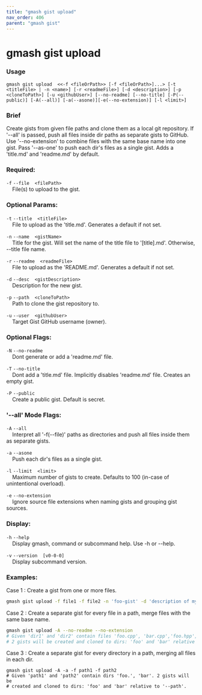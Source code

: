 ```yaml
---
title: "gmash gist upload"
nav_order: 406
parent: "gmash gist"
---
```


# gmash gist upload

### Usage
`gmash gist upload  <<-f <fileOrPath>> [-f <fileOrPath>]...> [-t <titleFile> | -n <name>] [-r <readmeFile>] [-d <description>] [-p <cloneToPath>] [-u <githubUser>] [--no-readme] [--no-title] [-P(--public)] [-A(--all)] [-a(--asone)][-e(--no-extension)] [-l <limit>]`

### Brief
Create gists from given file paths and clone them as a local git
repository. If '--all' is passed, push all files inside dir paths as
separate gists to GitHub. Use '--no-extension' to combine files with the
same base name into one gist. Pass '--as-one' to push each dir's files as
a single gist. Adds a 'title.md' and 'readme.md' by default.

### Required:
`-f`  `--file  <filePath>` \
&nbsp;&nbsp;&nbsp;&nbsp;File(s) to upload to the gist.

### Optional Params:
`-t`  `--title  <titleFile>` \
&nbsp;&nbsp;&nbsp;&nbsp;File to upload as the 'title.md'. Generates a default if not set.

`-n`  `--name  <gistName>` \
&nbsp;&nbsp;&nbsp;&nbsp;Title for the gist. Will set the name of the title file to   '[title].md'. Otherwise, --title file name.

`-r`  `--readme  <readmeFile>` \
&nbsp;&nbsp;&nbsp;&nbsp;File to upload as the 'README.md'. Generates a default if not set.

`-d`  `--desc  <gistDescription>` \
&nbsp;&nbsp;&nbsp;&nbsp;Description for the new gist.

`-p`  `--path  <cloneToPath>` \
&nbsp;&nbsp;&nbsp;&nbsp;Path to clone the gist repository to.

`-u`  `--user  <githubUser>` \
&nbsp;&nbsp;&nbsp;&nbsp;Target Gist GitHub username (owner).

### Optional Flags:
`-N`  `--no-readme` \
&nbsp;&nbsp;&nbsp;&nbsp;Dont generate or add a 'readme.md' file.

`-T`  `--no-title` \
&nbsp;&nbsp;&nbsp;&nbsp;Dont add a 'title.md' file. Implicitly disables 'readme.md' file.   Creates an empty gist.

`-P`  `--public` \
&nbsp;&nbsp;&nbsp;&nbsp;Create a public gist. Default is secret.

### '--all' Mode Flags:
`-A`  `--all` \
&nbsp;&nbsp;&nbsp;&nbsp;Interpret all '-f(--file)' paths as directories and push all files   inside them as separate gists.

`-a`  `--asone` \
&nbsp;&nbsp;&nbsp;&nbsp;Push each dir's files as a single gist.

`-l`  `--limit  <limit>` \
&nbsp;&nbsp;&nbsp;&nbsp;Maximum number of gists to create. Defaults to 100 (in-case of   unintentional overload).

`-e`  `--no-extension` \
&nbsp;&nbsp;&nbsp;&nbsp;Ignore source file extensions when naming gists and grouping gist   sources.

### Display:
`-h`  `--help` \
&nbsp;&nbsp;&nbsp;&nbsp;Display gmash, command or subcommand help. Use -h or --help.

`-v`  `--version  [v0-0-0]` \
&nbsp;&nbsp;&nbsp;&nbsp;Display subcommand version.

### Examples:
Case 1 : Create a gist from one or more files.
``` bash
gmash gist upload -f file1 -f file2 -n 'foo-gist' -d 'description of my gist'
```

Case 2 : Create a separate gist for every file in a path, merge files with the same base name.
``` bash
gmash gist upload -A --no-readme --no-extension
# Given 'dir1' and 'dir2' contain files 'foo.cpp', 'bar.cpp','foo.hpp', 'bar.hpp' respectively,
# 2 gists will be created and cloned to dirs: 'foo' and 'bar' relative to '--path'.
```
Case 3 : Create a separate gist for every directory in a path, merging all files in each dir.
```
gmash gist upload -A -a -f path1 -f path2
# Given 'path1' and 'path2' contain dirs 'foo.', 'bar'. 2 gists will be
# created and cloned to dirs: 'foo' and 'bar' relative to '--path'.
```
